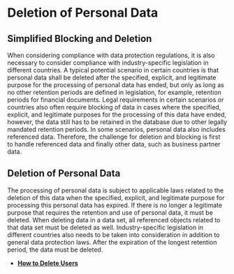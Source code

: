 <!-- loioaeaafcc9fe124c5abf1a7df768b9293c -->

# Deletion of Personal Data



## Simplified Blocking and Deletion

When considering compliance with data protection regulations, it is also necessary to consider compliance with industry-specific legislation in different countries. A typical potential scenario in certain countries is that personal data shall be deleted after the specified, explicit, and legitimate purpose for the processing of personal data has ended, but only as long as no other retention periods are defined in legislation, for example, retention periods for financial documents. Legal requirements in certain scenarios or countries also often require blocking of data in cases where the specified, explicit, and legitimate purposes for the processing of this data have ended, however, the data still has to be retained in the database due to other legally mandated retention periods. In some scenarios, personal data also includes referenced data. Therefore, the challenge for deletion and blocking is first to handle referenced data and finally other data, such as business partner data.



## Deletion of Personal Data

The processing of personal data is subject to applicable laws related to the deletion of this data when the specified, explicit, and legitimate purpose for processing this personal data has expired. If there is no longer a legitimate purpose that requires the retention and use of personal data, it must be deleted. When deleting data in a data set, all referenced objects related to that data set must be deleted as well. Industry-specific legislation in different countries also needs to be taken into consideration in addition to general data protection laws. After the expiration of the longest retention period, the data must be deleted.

-   **[How to Delete Users](How_to_Delete_Users_a3d5d05.md "")**  


